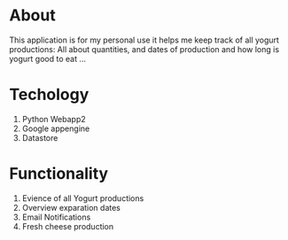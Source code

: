 # About

This application is for my personal use it helps me keep track of all yogurt productions:
All about quantities, and dates of production and how long is yogurt good to eat ...

# Techology

1. Python Webapp2 
2. Google appengine 
3. Datastore

# Functionality
1. Evience of all Yogurt productions 
2. Overview exparation dates 
3. Email Notifications
4. Fresh cheese production
